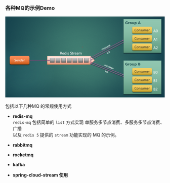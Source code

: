 ### 各种MQ的示例Demo

![MQ示例图](img/mq.png)

包括以下几种MQ 的常规使用方式

- **redis-mq**    
  `redis-mq` 包括简单的 `list` 方式实现 单服务多节点消费、多服务多节点消费、广播   
  以及 `redis 5` 提供的 `stream` 功能实现的 MQ 的示例。

- **rabbitmq**    
  
- **rocketmq**    

- **kafka**    

- **spring-cloud-stream 使用**    
